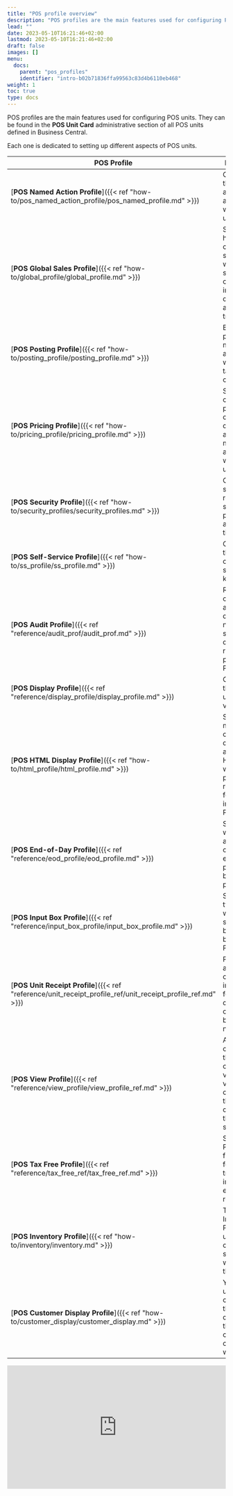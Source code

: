 ```yaml
---
title: "POS profile overview"
description: "POS profiles are the main features used for configuring POS units."
lead: ""
date: 2023-05-10T16:21:46+02:00
lastmod: 2023-05-10T16:21:46+02:00
draft: false
images: []
menu:
  docs:
    parent: "pos_profiles"
    identifier: "intro-b02b71836ffa99563c83d4b6110eb468"
weight: 1
toc: true
type: docs
---
```


POS profiles are the main features used for configuring POS units. They can be found in the **POS Unit Card** administrative section of all POS units defined in Business Central.

Each one is dedicated to setting up different aspects of POS units.

| POS Profile     | Description |
| ----------- | ----------- |
| [**POS Named Action Profile**]({{< ref "how-to/pos_named_action_profile/pos_named_profile.md" >}}) | Configure the main actions associated with POS units. |
| [**POS Global Sales Profile**]({{< ref "how-to/global_profile/global_profile.md" >}})| Set up a hierarchical company structure in which a single company is in charge of documenting all POS transactions. |
| [**POS Posting Profile**]({{< ref "how-to/posting_profile/posting_profile.md" >}}) | Establish the posting method according to which the tax is calculated. |
| [**POS Pricing Profile**]({{< ref "how-to/pricing_profile/pricing_profile.md" >}}) | Set up the customer price lists, customer discount list, and price matching associated with the POS unit. |
| [**POS Security Profile**]({{< ref "how-to/security_profiles/security_profiles.md" >}}) | Configure security-related settings like passwords and display timeout. |
| [**POS Self-Service Profile**]({{< ref "how-to/ss_profile/ss_profile.md" >}}) | Configure the behavior of self-service kiosks. | 
| [**POS Audit Profile**]({{< ref "reference/audit_prof/audit_prof.md" >}}) | Refer to the options for assigning different number series and different rules for printing to a POS unit. |
| [**POS Display Profile**]({{< ref "reference/display_profile/display_profile.md" >}}) | Configure the POS units display view. |
| [**POS HTML Display Profile**]({{< ref "how-to/html_profile/html_profile.md" >}}) | Set up how media content is displayed, and upload a HTML file which provides responses for customer input on the POS display. |
| [**POS End-of-Day Profile**]({{< ref "reference/eod_profile/eod_profile.md" >}}) | Set up in what manner and how often the end-of-day process will be performed. |
| [**POS Input Box Profile**]({{< ref "reference/input_box_profile/input_box_profile.md" >}}) | Set up what type of data will be supported by input boxes in POS units. |
| [**POS Unit Receipt Profile**]({{< ref "reference/unit_receipt_profile_ref/unit_receipt_profile_ref.md" >}}) | Provide additional custom text in the receipt footer area depending on your business needs. |
| [**POS View Profile**]({{< ref "reference/view_profile/view_profile_ref.md" >}}) | Add a custom POS theme, and configure various visual components that will be displayed on the POS unit screen. |
| [**POS Tax Free Profile**]({{< ref "reference/tax_free_ref/tax_free_ref.md" >}}) | Set up the POS tax-free profile for transactions in all tax-exempt regions. |
| [**POS Inventory Profile**]({{< ref "how-to/inventory/inventory.md" >}}) | The POS Inventory Profile is used for configuring stockout warnings on the POS. |
| [**POS Customer Display Profile**]({{< ref "how-to/customer_display/customer_display.md" >}}) | You can set up the content of the POS display that the customer can interact with. |


<div style="position: relative; overflow: hidden; padding-top: 56.25%;"><iframe src="https://share.synthesia.io/embeds/videos/7fa36668-e98e-44e2-93a8-0238a8f414ad" loading="lazy" title="Synthesia video player - POS Academy: POS Profiles Overview" allow="encrypted-media; fullscreen;" style="position: absolute; width: 100%; height: 100%; top: 0; left: 0; border: none; padding: 0; margin: 0; overflow:hidden;"></iframe></div>